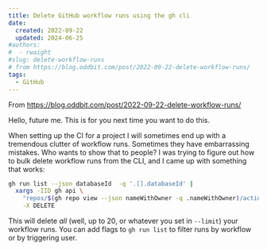 ```yaml
---
title: Delete GitHub workflow runs using the gh cli
date:
  created: 2022-09-22
  updated: 2024-06-25
#authors:
#  - rwaight
#slug: delete-workflow-runs
# from https://blog.oddbit.com/post/2022-09-22-delete-workflow-runs/
tags:
  - GitHub
---
```


From https://blog.oddbit.com/post/2022-09-22-delete-workflow-runs/

Hello, future me. This is for you next time you want to do this.

When setting up the CI for a project I will sometimes end up with a tremendous clutter of workflow runs. Sometimes they have embarrassing mistakes. Who wants to show that to people? I was trying to figure out how to bulk delete workflow runs from the CLI, and I came up with something that works:
```bash
gh run list --json databaseId  -q '.[].databaseId' |
  xargs -IID gh api \
    "repos/$(gh repo view --json nameWithOwner -q .nameWithOwner)/actions/runs/ID" \
    -X DELETE
```

This will delete _all_ (well, up to 20, or whatever you set in `--limit`) your workflow runs. You can add flags to `gh run list` to filter runs by workflow or by triggering user.
